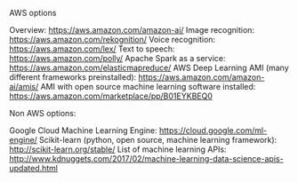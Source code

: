 AWS options

Overview: https://aws.amazon.com/amazon-ai/
Image recognition: https://aws.amazon.com/rekognition/
Voice recognition: https://aws.amazon.com/lex/
Text to speech: https://aws.amazon.com/polly/
Apache Spark as a service: https://aws.amazon.com/elasticmapreduce/
AWS Deep Learning AMI (many different frameworks preinstalled): https://aws.amazon.com/amazon-ai/amis/
AMI with open source machine learning software installed: https://aws.amazon.com/marketplace/pp/B01EYKBEQ0

Non AWS options:

Google Cloud Machine Learning Engine: https://cloud.google.com/ml-engine/
Scikit-learn (python, open source, machine learning framework): http://scikit-learn.org/stable/
List of machine learning APIs: http://www.kdnuggets.com/2017/02/machine-learning-data-science-apis-updated.html
